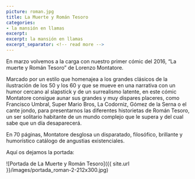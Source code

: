 ```yaml
---
picture: roman.jpg
title: La Muerte y Román Tesoro
categories:
- la mansión en llamas
excerpt:
excerpt: la mansión en llamas
excerpt_separator: <!-- read more -->
---
```


En marzo volvemos a la carga con nuestro primer cómic del 2016, “La muerte y Román Tesoro” de Lorenzo Montatore.

<!-- read more -->

Marcado por un estilo que homenajea a los grandes clásicos de la ilustración de los 50 y los 60 y que se mueve en una narrativa con un humor cercano al slapstick y de un surrealismo latente, en este cómic Montatore consigue aunar sus grandes y muy dispares placeres, como Francisco Umbral, Super Mario Bros, La Codorniz, Gómez de la Serna o el cante jondo, para presentarnos las diferentes historietas de Román Tesoro, un ser solitario habitante de un mundo complejo que le supera y del cual sabe que un día desaparecerá.

En 70 páginas, Montatore desglosa un disparatado, filosófico, brillante y humorístico catálogo de angustias existenciales.

Aquí os dejamos la portada:

![Portada de La Muerte y Román Tesoro]({{ site.url }}/images/portada_roman-2-212x300.jpg)
